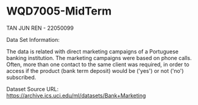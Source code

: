 # WQD7005-MidTerm

TAN JUN REN - 22050099

Data Set Information:

The data is related with direct marketing campaigns of a Portuguese banking institution. The marketing campaigns were based on phone calls. Often, more than one contact to the same client was required, in order to access if the product (bank term deposit) would be ('yes') or not ('no') subscribed.

Dataset Source URL: https://archive.ics.uci.edu/ml/datasets/Bank+Marketing
